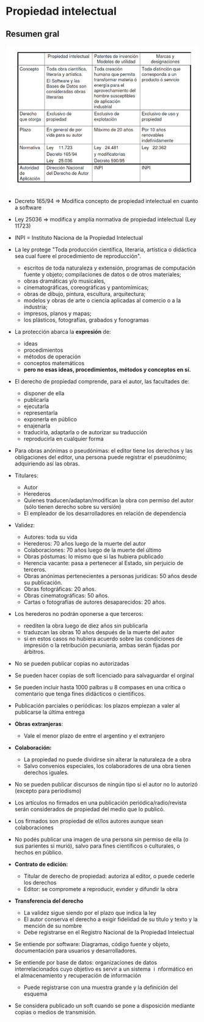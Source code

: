 # Propiedad intelectual

## Resumen gral

![tabla gral](res/5-tabla-propiedad-intelectual.png)

- Decreto 165/94 => Modifica concepto de propiedad intelectual en cuanto a software 
- Ley 25036 => modifica y amplía normativa de propiedad intelectual (Ley 11723)
- INPI = Instituto Naciona de la Propiedad Intelectual

- La ley protege "Toda producción científica, literaria, artística o didáctica sea cual fuere el procedimiento de reproducción".
  - escritos de toda naturaleza y extensión, programas de computación fuente y objeto; compilaciones de datos o de otros materiales; 
  - obras dramáticas y/o musicales, 
  - cinematográficas, coreográficas y pantomímicas; 
  - obras de dibujo, pintura, escultura, arquitectura; 
  - modelos y obras de arte o ciencia aplicadas al comercio o a la industria; 
  - impresos, planos y mapas; 
  - los plásticos, fotografías, grabados y fonogramas
- La protección abarca la **expresión** de:
  - ideas
  - procedimientos
  - métodos de operación 
  - conceptos matemáticos 
  - **pero no esas ideas, procedimientos, métodos y conceptos en sí.**
- El derecho de propiedad comprende, para el autor, las facultades de: 
  - disponer de ella
  - publicarla
  - ejecutarla  
  - representarla
  - exponerla en público
  - enajenarla 
  - traducirla, adaptarla o de autorizar su traducción 
  - reproducirla en cualquier forma
- Para obras anónimas o pseudónimas: el editor tiene los derechos y las obligaciones del editor, una persona puede registrar el pseudónimo; adquiriendo así las obras.
- Titulares:
  - Autor
  - Herederos
  - Quienes traducen/adaptan/modifican la obra con permiso del autor (sólo tienen derecho sobre su versión)
  - El empleador de los desarrolladores en relación de dependencia
- Validez:
  - Autores: toda su vida
  - Herederos: 70 años luego de la muerte del autor
  - Colaboraciones: 70 años luego de la muerte del último
  - Obras póstumas: lo mismo que si las hubiera publicado
  - Herencia vacante: pasa a pertenecer al Estado, sin perjuicio de terceros.
  - Obras anónimas pertenecientes a personas jurídicas: 50 años desde su publicación.
  - Obras fotográficas: 20 años.
  - Obras cinematográficas: 50 años.
  - Cartas o fotografías de autores desaparecidos: 20 años.
- Los herederos no podrán oponerse a que  terceros:
  - reediten la obra luego de diez años sin publicarla
  - traduzcan las obras 10 años después de la muerte del autor
  - si en estos casos no hubiera acuerdo sobre las condiciones de impresión o la retribución pecuniaria, ambas serán fijadas por árbitros.
- No se pueden publicar copias no autorizadas
- Se pueden hacer copias de soft licenciado para salvaguardar el orginal
- Se pueden incluir hasta 1000 palbras u 8 compases en una crítica o comentario que tenga fines didácticos o científicos.
- Publicación parciales o periódicas: los plazos empiezan a valer al publicarse la última entrega
- **Obras extranjeras**:
  - Vale el menor plazo de entre el argentino y el extranjero
- **Colaboración:**
  - La propiedad no puede dividirse sin alterar la naturaleza de a obra
  - Salvo convenios especiales, los colaboradores de una obra tienen derechos iguales.
- No se pueden publicar discursos de ningún tipo si el autor no lo autorizó (excepto para periodismo)
- Los artículos no firmados en una publicación periódica/radio/revista serán considerados de propiedad del medio que lo publicó.
- Los firmados son propiedad de el/los autores aunque sean colaboraciones
- No podés publicar una imagen de una persona sin permiso de ella (o sus parientes si murió), salvo para fines científicos o culturales, o hechos en público.
- **Contrato de edición:**
  - Titular de derecho de propiedad: autoriza al editor, o puede cederle los derechos
  - Editor: se compromete a reproducir, evnder y difundir la obra
- **Transferencia del derecho**
  - La validez sigue siendo por el plazo que indica la ley
  - El autor conserva el derecho a exigir fidelidad de su título y texto y la mención de su nombre 
  - Debe registrarse en el Registro Nacional de la Propiedad Intelectual


- Se entiende por software: Diagramas, código fuente y objeto, documentación para usuarios y desarrolladores.
- Se entiende por base de datos: organizaciones de datos interrelacionados cuyo objetivo es servir a un sistema ​ i ​ nformático en el almacenamiento y recuperación de información
  - Puede registrarse con una muestra grande y la definición del esquema
- Se considera publicado un soft cuando se pone a disposición mediante copias o medios de transmisión.
  

